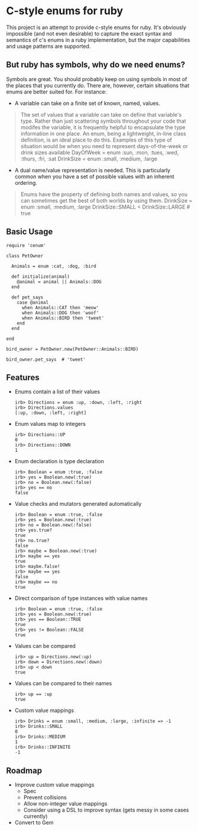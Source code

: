 # C-style enums for ruby

This project is an attempt to provide c-style enums for ruby. It's obviously impossible (and not even desirable) to capture the exact syntax and semantics of c's enums in a ruby implementation, but the major capabilities and usage patterns are supported.

## But ruby has symbols, why do we need enums?

Symbols are great. You should probably keep on using symbols in most of the places that you currently do. There are, however, certain situations that enums are better suited for. For instance:

  * A variable can take on a finite set of known, named, values.
  > The set of values that a variable can take on define that variable's type. Rather than just scattering symbols throughout your code that modifes the variable, it is frequently helpful to encapsulate the type information in one place. An enum, being a lightweight, in-line class definition, is an ideal place to do this. Examples of this type of situation would be when you need to represent days-of-the-week or drink sizes available
        DayOfWeek = enum :sun, :mon, :tues, :wed, :thurs, :fri, :sat
        DrinkSize = enum :small, :medium, :large
  * A dual name/value representation is needed. This is particularly common when you have a set of possible values with an inherent ordering.
  > Enums have the property of defining both names and values, so you can sometimes get the best of both worlds by using them.
        DrinkSize = enum :small, :medium, :large
        DrinkSize::SMALL < DrinkSize::LARGE  # true

## Basic Usage

    require 'cenum'

    class PetOwner

      Animals = enum :cat, :dog, :bird

      def initialize(animal)
        @animal = animal || Animals::DOG
      end

      def pet_says
        case @animal
          when Animals::CAT then 'meow'
          when Animals::DOG then 'woof'
          when Animals::BIRD then 'tweet'
        end
      end

    end

    bird_owner = PetOwner.new(PetOwner::Animals::BIRD)

    bird_owner.pet_says  # 'tweet'

## Features

  * Enums contain a list of their values

        irb> Directions = enum :up, :down, :left, :right
        irb> Directions.values
        [:up, :down, :left, :right]

  * Enum values map to integers

        irb> Directions::UP
        0
        irb> Directions::DOWN
        1

  * Enum declaration is type declaration

        irb> Boolean = enum :true, :false
        irb> yes = Boolean.new(:true)
        irb> no = Boolean.new(:false)
        irb> yes == no
        false

  * Value checks and mutators generated automatically

        irb> Boolean = enum :true, :false
        irb> yes = Boolean.new(:true)
        irb> no = Boolean.new(:false)
        irb> yes.true?
        true
        irb> no.true?
        false
        irb> maybe = Boolean.new(:true)
        irb> maybe == yes
        true
        irb> maybe.false!
        irb> maybe == yes
        false
        irb> maybe == no
        true

  * Direct comparison of type instances with value names

        irb> Boolean = enum :true, :false
        irb> yes = Boolean.new(:true)
        irb> yes == Boolean::TRUE
        true
        irb> yes != Boolean::FALSE
        true

  * Values can be compared

        irb> up = Directions.new(:up)
        irb> down = Directions.new(:down)
        irb> up < down
        true

  * Values can be compared to their names

        irb> up == :up
        true

  * Custom value mappings

        irb> Drinks = enum :small, :medium, :large, :infinite => -1
        irb> Drinks::SMALL
        0
        irb> Drinks::MEDIUM
        1
        irb> Drinks::INFINITE
        -1

## Roadmap

  * Improve custom value mappings
    * Spec
    * Prevent collisions
    * Allow non-integer value mappings
    * Consider using a DSL to improve syntax (gets messy in some cases currently)
  * Convert to Gem
